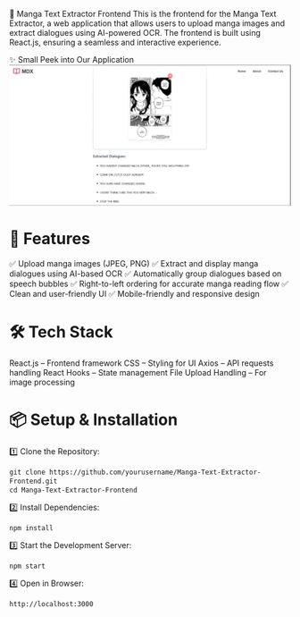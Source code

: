 📖 Manga Text Extractor Frontend
This is the frontend for the Manga Text Extractor, a web application that allows users to upload manga images and extract dialogues using AI-powered OCR. The frontend is built using React.js, ensuring a seamless and interactive experience.

✨ Small Peek into Our Application
![Alt Text](result2.png)

# 🚀 Features
✅ Upload manga images (JPEG, PNG)
✅ Extract and display manga dialogues using AI-based OCR
✅ Automatically group dialogues based on speech bubbles
✅ Right-to-left ordering for accurate manga reading flow
✅ Clean and user-friendly UI
✅ Mobile-friendly and responsive design

# 🛠 Tech Stack
React.js – Frontend framework
CSS – Styling for UI
Axios – API requests handling
React Hooks – State management
File Upload Handling – For image processing


# 📦 Setup & Installation


1️⃣ Clone the Repository:
```
git clone https://github.com/yourusername/Manga-Text-Extractor-Frontend.git
cd Manga-Text-Extractor-Frontend
```

2️⃣ Install Dependencies:
```
npm install
```

3️⃣ Start the Development Server:
```
npm start
```

4️⃣ Open in Browser:
```
http://localhost:3000
```
